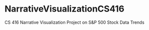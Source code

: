 # NarrativeVisualizationCS416
CS 416 Narrative Visualization Project on S&amp;P 500 Stock Data Trends
